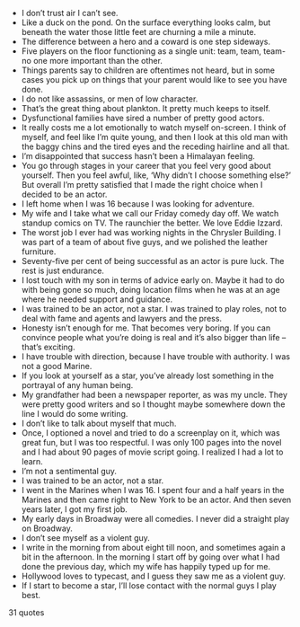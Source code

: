  - I don’t trust air I can’t see.
 - Like a duck on the pond. On the surface everything looks calm, but beneath the water those little feet are churning a mile a minute.
 - The difference between a hero and a coward is one step sideways.
 - Five players on the floor functioning as a single unit: team, team, team-no one more important than the other.
 - Things parents say to children are oftentimes not heard, but in some cases you pick up on things that your parent would like to see you have done.
 - I do not like assassins, or men of low character.
 - That’s the great thing about plankton. It pretty much keeps to itself.
 - Dysfunctional families have sired a number of pretty good actors.
 - It really costs me a lot emotionally to watch myself on-screen. I think of myself, and feel like I’m quite young, and then I look at this old man with the baggy chins and the tired eyes and the receding hairline and all that.
 - I’m disappointed that success hasn’t been a Himalayan feeling.
 - You go through stages in your career that you feel very good about yourself. Then you feel awful, like, ‘Why didn’t I choose something else?’ But overall I’m pretty satisfied that I made the right choice when I decided to be an actor.
 - I left home when I was 16 because I was looking for adventure.
 - My wife and I take what we call our Friday comedy day off. We watch standup comics on TV. The raunchier the better. We love Eddie Izzard.
 - The worst job I ever had was working nights in the Chrysler Building. I was part of a team of about five guys, and we polished the leather furniture.
 - Seventy-five per cent of being successful as an actor is pure luck. The rest is just endurance.
 - I lost touch with my son in terms of advice early on. Maybe it had to do with being gone so much, doing location films when he was at an age where he needed support and guidance.
 - I was trained to be an actor, not a star. I was trained to play roles, not to deal with fame and agents and lawyers and the press.
 - Honesty isn’t enough for me. That becomes very boring. If you can convince people what you’re doing is real and it’s also bigger than life – that’s exciting.
 - I have trouble with direction, because I have trouble with authority. I was not a good Marine.
 - If you look at yourself as a star, you’ve already lost something in the portrayal of any human being.
 - My grandfather had been a newspaper reporter, as was my uncle. They were pretty good writers and so I thought maybe somewhere down the line I would do some writing.
 - I don’t like to talk about myself that much.
 - Once, I optioned a novel and tried to do a screenplay on it, which was great fun, but I was too respectful. I was only 100 pages into the novel and I had about 90 pages of movie script going. I realized I had a lot to learn.
 - I’m not a sentimental guy.
 - I was trained to be an actor, not a star.
 - I went in the Marines when I was 16. I spent four and a half years in the Marines and then came right to New York to be an actor. And then seven years later, I got my first job.
 - My early days in Broadway were all comedies. I never did a straight play on Broadway.
 - I don’t see myself as a violent guy.
 - I write in the morning from about eight till noon, and sometimes again a bit in the afternoon. In the morning I start off by going over what I had done the previous day, which my wife has happily typed up for me.
 - Hollywood loves to typecast, and I guess they saw me as a violent guy.
 - If I start to become a star, I’ll lose contact with the normal guys I play best.

31 quotes